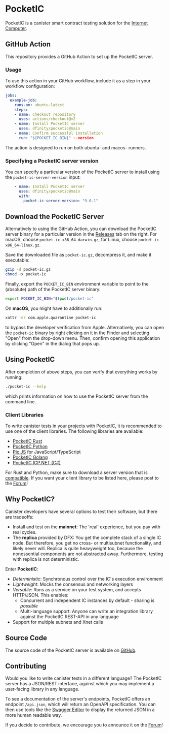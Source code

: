 # PocketIC

PocketIC is a canister smart contract testing solution for the [Internet Computer](https://internetcomputer.org/).

## GitHub Action
This repository provides a GitHub Action to set up the PocketIC server.

### Usage
To use this action in your GitHub workflow, include it as a step in your workflow configuration:

```yml
jobs:
  example-job:
    runs-on: ubuntu-latest
    steps:
    - name: Checkout repository
      uses: actions/checkout@v2
    - name: Install PocketIC server
      uses: dfinity/pocketic@main
    - name: Confirm successful installation
      run: "${POCKET_IC_BIN}" --version
```

The action is designed to run on both ubuntu- and macos- runners.

### Specifying a PocketIC server version
You can specify a particular version of the PocketIC server to install using the `pocket-ic-server-version` input:

```yml
    - name: Install PocketIC server
      uses: dfinity/pocketic@main
      with: 
        pocket-ic-server-version: "9.0.1"
```

## Download the PocketIC Server
Alternatively to using the GitHub Action, you can download the PocketIC server binary for a particular version in the [Releases](https://github.com/dfinity/pocketic/releases) tab on the right.
For macOS, choose `pocket-ic-x86_64-darwin.gz`, for Linux, choose `pocket-ic-x86_64-linux.gz`.

Save the downloaded file as `pocket-ic.gz`, decompress it, and make it executable:

```bash
gzip -d pocket-ic.gz
chmod +x pocket-ic
```

Finally, export the `POCKET_IC_BIN` environment variable to point to the (absolute) path of the PocketIC server binary:

```bash
export POCKET_IC_BIN="$(pwd)/pocket-ic"
```

On **macOS**, you might have to additionally run:
```bash
xattr -dr com.apple.quarantine pocket-ic
```
to bypass the developer verification from Apple.
Alternatively, you can open the `pocket-ic` binary by right clicking on it in the Finder and selecting "Open" from the drop-down menu.
Then, confirm opening this application by clicking "Open" in the dialog that pops up.

## Using PocketIC
After completion of above steps, you can verify that everything works by running:
```bash
./pocket-ic --help
```
which prints information on how to use the PocketIC server from the command line.

### Client Libraries
To write canister tests in your projects with PocketIC, it is recommended to use one of the client libraries.
The following libraries are available:

* [PocketIC Rust](https://crates.io/crates/pocket-ic)
* [PocketIC Python](https://pypi.org/project/pocket-ic/)
* [Pic JS](https://www.npmjs.com/package/@dfinity/pic) for JavaScript/TypeScript
* [PocketIC Golang](https://pkg.go.dev/github.com/aviate-labs/agent-go/pocketic)
* [PocketIC ICP.NET (C#)](https://www.nuget.org/packages/EdjCase.ICP.PocketIC)

For Rust and Python, make sure to download a server version that is [compatible](https://docs.google.com/document/d/1VYmHUTjrgbzRHtsAyRrI5cj-gWGs7ktTnutPvUMJioU). 
If you want your client library to be listed here, please post to the [Forum](https://forum.dfinity.org/)!


## Why PocketIC?
Canister developers have several options to test their software, but there are tradeoffs: 
- Install and test on the **mainnet**: The 'real' experience, but you pay with real cycles.
- The **replica** provided by DFX: You get the complete stack of a single IC node.
But therefore, you get no cross- or multisubnet functionality, and likely never will.
Replica is quite heavyweight too, because the nonessential components are not abstracted away.
Furthermore, testing with replica is not deterministic. 

Enter **PocketIC**: 
- *Deterministic*: Synchronous control over the IC's execution environment
- *Lightweight*: Mocks the consensus and networking layers
- *Versatile*: Runs as a service on your test system, and accepts HTTP/JSON.
This enables:
    - Concurrent and independent IC instances by default - sharing is *possible*
    - Multi-language support: Anyone can write an integration library against the PocketIC REST-API in any language
- Support for multiple subnets and Xnet calls

## Source Code
The source code of the PocketIC server is available on [GitHub](https://github.com/dfinity/ic/tree/master/rs/pocket_ic_server).


## Contributing
Would you like to write canister tests in a different language?
The PocketIC server has a JSON/REST interface, against which you may implement a user-facing library in any language.

To see a documentation of the server's endpoints, PocketIC offers an endpoint `/api.json`, which will return an OpenAPI specification.
You can then use tools like the [Swagger Editor](https://editor-next.swagger.io/) to display the returned JSON in a more human readable way.

If you decide to contribute, we encourage you to announce it on the [Forum](https://forum.dfinity.org/)!
